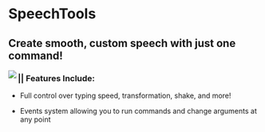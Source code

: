 # SpeechTools

## Create smooth, custom speech with just one command!


<img align="left" src="https://github.com/dont-give-adam/SpeechTools-1.0/blob/main/gif.gif"> 

###     || Features Include:
 - Full control over typing speed, transformation, shake, and more!
 
 - Events system allowing you to run commands and change arguments at any point
